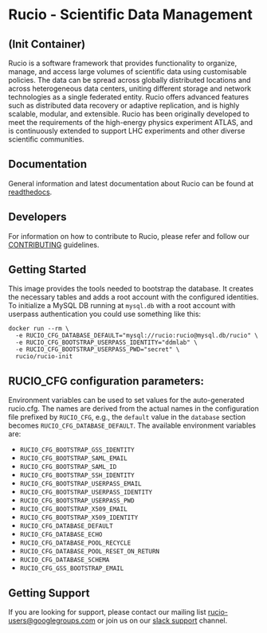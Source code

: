Rucio - Scientific Data Management
==================================
(Init Container)
----------------

Rucio is a software framework that provides functionality to organize, manage, and access large volumes of scientific data using customisable policies. The data can be spread across globally distributed locations and across heterogeneous data centers, uniting different storage and network technologies as a single federated entity. Rucio offers advanced features such as distributed data recovery or adaptive replication, and is highly scalable, modular, and extensible. Rucio has been originally developed to meet the requirements of the high-energy physics experiment ATLAS, and is continuously extended to support LHC experiments and other diverse scientific communities.

Documentation
-------------

General information and latest documentation about Rucio can be found at [readthedocs](<https://rucio.readthedocs.io>).

Developers
----------

For information on how to contribute to Rucio, please refer and follow our [CONTRIBUTING](<https://github.com/rucio/rucio/blob/master/CONTRIBUTING.rst>) guidelines.

Getting Started
---------------
This image provides the tools needed to bootstrap the database. It creates the necessary tables and adds a root account with the configured identities. To initialize a MySQL DB running at `mysql.db` with a root account with userpass authentication you could use something like this:

    docker run --rm \
      -e RUCIO_CFG_DATABASE_DEFAULT="mysql://rucio:rucio@mysql.db/rucio" \
      -e RUCIO_CFG_BOOTSTRAP_USERPASS_IDENTITY="ddmlab" \
      -e RUCIO_CFG_BOOTSTRAP_USERPASS_PWD="secret" \
      rucio/rucio-init

RUCIO_CFG configuration parameters:
-------------------------------------

Environment variables can be used to set values for the auto-generated rucio.cfg. The names are derived from the actual names in the configuration file prefixed by `RUCIO_CFG`, e.g., the `default` value in the `database` section becomes `RUCIO_CFG_DATABASE_DEFAULT`.
The available environment variables are:

* `RUCIO_CFG_BOOTSTRAP_GSS_IDENTITY`
* `RUCIO_CFG_BOOTSTRAP_SAML_EMAIL`
* `RUCIO_CFG_BOOTSTRAP_SAML_ID`
* `RUCIO_CFG_BOOTSTRAP_SSH_IDENTITY`
* `RUCIO_CFG_BOOTSTRAP_USERPASS_EMAIL`
* `RUCIO_CFG_BOOTSTRAP_USERPASS_IDENTITY`
* `RUCIO_CFG_BOOTSTRAP_USERPASS_PWD`
* `RUCIO_CFG_BOOTSTRAP_X509_EMAIL`
* `RUCIO_CFG_BOOTSTRAP_X509_IDENTITY`
* `RUCIO_CFG_DATABASE_DEFAULT`
* `RUCIO_CFG_DATABASE_ECHO`
* `RUCIO_CFG_DATABASE_POOL_RECYCLE`
* `RUCIO_CFG_DATABASE_POOL_RESET_ON_RETURN`
* `RUCIO_CFG_DATABASE_SCHEMA`
* `RUCIO_CFG_GSS_BOOTSTRAP_EMAIL`

Getting Support
----------------

If you are looking for support, please contact our mailing list rucio-users@googlegroups.com
or join us on our [slack support](<https://rucio.slack.com/messages/#support>) channel.